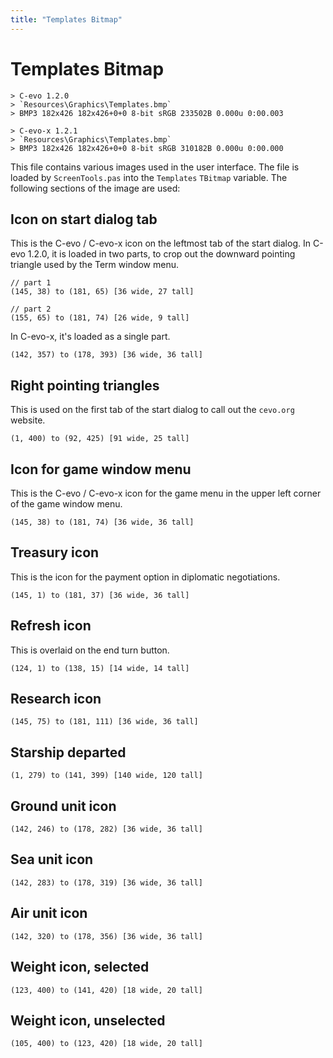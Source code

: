 ```yaml
---
title: "Templates Bitmap"
---
```


# Templates Bitmap

    > C-evo 1.2.0
    > `Resources\Graphics\Templates.bmp`
    > BMP3 182x426 182x426+0+0 8-bit sRGB 233502B 0.000u 0:00.003

    > C-evo-x 1.2.1
    > `Resources\Graphics\Templates.bmp`
    > BMP3 182x426 182x426+0+0 8-bit sRGB 310182B 0.000u 0:00.000

This file contains various images used in the user interface.  The file is
loaded by `ScreenTools.pas` into the `Templates` `TBitmap` variable.  The
following sections of the image are used:

## Icon on start dialog tab

This is the C-evo / C-evo-x icon on the leftmost tab of the start dialog.  In
C-evo 1.2.0, it is loaded in two parts, to crop out the downward pointing
triangle used by the Term window menu.

    // part 1
    (145, 38) to (181, 65) [36 wide, 27 tall]

    // part 2
    (155, 65) to (181, 74) [26 wide, 9 tall]

In C-evo-x, it's loaded as a single part.

    (142, 357) to (178, 393) [36 wide, 36 tall]

## Right pointing triangles

This is used on the first tab of the start dialog to call out the `cevo.org`
website.

    (1, 400) to (92, 425) [91 wide, 25 tall]

## Icon for game window menu

This is the C-evo / C-evo-x icon for the game menu in the upper left corner of
the game window menu.

    (145, 38) to (181, 74) [36 wide, 36 tall] 

## Treasury icon 

This is the icon for the payment option in diplomatic negotiations.

    (145, 1) to (181, 37) [36 wide, 36 tall]

## Refresh icon

This is overlaid on the end turn button.

    (124, 1) to (138, 15) [14 wide, 14 tall]

## Research icon

    (145, 75) to (181, 111) [36 wide, 36 tall]

## Starship departed

    (1, 279) to (141, 399) [140 wide, 120 tall]

## Ground unit icon

    (142, 246) to (178, 282) [36 wide, 36 tall]

## Sea unit icon

    (142, 283) to (178, 319) [36 wide, 36 tall]

## Air unit icon

    (142, 320) to (178, 356) [36 wide, 36 tall]

## Weight icon, selected

    (123, 400) to (141, 420) [18 wide, 20 tall]

## Weight icon, unselected

    (105, 400) to (123, 420) [18 wide, 20 tall]

